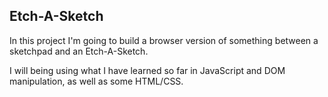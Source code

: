 ## Etch-A-Sketch

In this project I'm going to build a browser version of something between a sketchpad and an Etch-A-Sketch.

I will being using what I have learned so far in JavaScript and DOM manipulation, as well as some HTML/CSS.